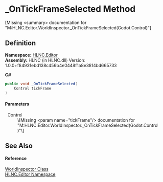 # _OnTickFrameSelected Method


\[Missing &lt;summary&gt; documentation for "M:HLNC.Editor.WorldInspector._OnTickFrameSelected(Godot.Control)"\]



## Definition
**Namespace:** <a href="N_HLNC_Editor">HLNC.Editor</a>  
**Assembly:** HLNC (in HLNC.dll) Version: 1.0.0+f84931ebd138c456b4e0448f1a8e3814bd665733

**C#**
``` C#
public void _OnTickFrameSelected(
	Control tickFrame
)
```



#### Parameters
<dl><dt>  Control</dt><dd>\[Missing &lt;param name="tickFrame"/&gt; documentation for "M:HLNC.Editor.WorldInspector._OnTickFrameSelected(Godot.Control)"\]</dd></dl>

## See Also


#### Reference
<a href="T_HLNC_Editor_WorldInspector">WorldInspector Class</a>  
<a href="N_HLNC_Editor">HLNC.Editor Namespace</a>  
